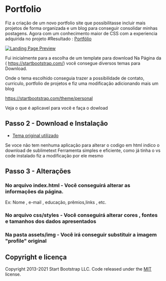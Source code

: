 # Portfolio 
Fiz a criação de um novo portfolio site que possibilitasse incluir mais projetos de forma organizada e um blog para conseguir consolidar minhas postagens. 
Agora com um conhecimento maior de CSS com a experiencia adquirida no projeto #Resultado : [Portfólio]( https://annakcmaciel.github.io/portfolio/ )

[![Landing Page Preview](https://cdn-images-1.medium.com/max/800/1*PjxHM-fydRHGRBv50nIQDg.png)](https://annakcmaciel.github.io/portfolio/)


Fui inicialmente para a escolha de um template para download 
Na Página da ( https://startbootstrap.com/) você consegue diversos temas para Download.

Onde o tema escolhido conseguia trazer a possibilidade de contato, curriculo, portfolio de projetos e fiz uma modificação adicionando mais um blog 

https://startbootstrap.com/theme/personal 

Veja o que é aplicavel para você e faça o dowload


## Passo 2 - Download e Instalação

* [Tema original utilizado](https://startbootstrap.com/theme/resume)

Se voce não tem nenhuma aplicação para alterar o codigo em html indico o download de sublimetext 
Ferramenta simples e eficiente, como já tinha o vs code instalado fiz a modificação por ele mesmo 



## Passo 3 - Alterações

### No arquivo index.html - Você conseguirá alterar as informações da página. 
Ex: Nome , e-mail , educação, prêmios,links , etc. 

### No arquivo css/styles - Você conseguirá alterar cores , fontes e tamanhos dos dados apresentados

### Na pasta assets/img - Você irá conseguir substituir a imagem "profile" original 


## Copyright e licença

Copyright 2013-2021 Start Bootstrap LLC. Code released under the [MIT](https://github.com/StartBootstrap/startbootstrap-landing-page/blob/master/LICENSE) license.

